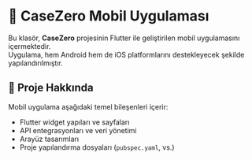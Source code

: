 # 📱 CaseZero Mobil Uygulaması

Bu klasör, **CaseZero** projesinin Flutter ile geliştirilen mobil uygulamasını içermektedir.  
Uygulama, hem Android hem de iOS platformlarını destekleyecek şekilde yapılandırılmıştır.

## 🚀 Proje Hakkında

Mobil uygulama aşağıdaki temel bileşenleri içerir:

- Flutter widget yapıları ve sayfaları  
- API entegrasyonları ve veri yönetimi  
- Arayüz tasarımları  
- Proje yapılandırma dosyaları (`pubspec.yaml`, vs.)


